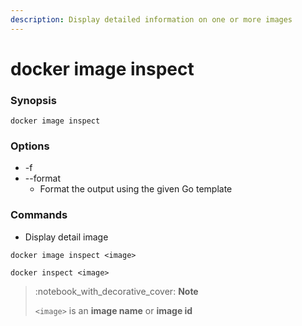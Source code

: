 ```yaml
---
description: Display detailed information on one or more images
---
```


# docker image inspect

### Synopsis

```
docker image inspect
```

### Options

* \-f
* \--format
  * Format the output using the given Go template

### Commands

* Display detail image

```
docker image inspect <image>
```

```
docker inspect <image>
```

> :notebook\_with\_decorative\_cover: **Note**
>
> `<image>` is an **image name** or **image id**
